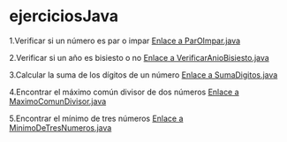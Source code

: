 # ejerciciosJava

1.Verificar si un número es par o impar [Enlace a ParOImpar.java](ParOImpar.java)

2.Verificar si un año es bisiesto o no [Enlace a VerificarAnioBisiesto.java](VerificarAnioBisiesto.java)

3.Calcular la suma de los dígitos de un número [Enlace a SumaDigitos.java](SumaDigitos.java)

4.Encontrar el máximo común divisor de dos números [Enlace a MaximoComunDivisor.java](MaximoComunDivisor.java)

5.Encontrar el mínimo de tres números [Enlace a MinimoDeTresNumeros.java](MinimoDeTresNumeros.java)
